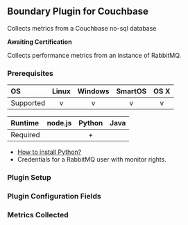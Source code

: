 Boundary Plugin for Couchbase
-----------------------------

Collects metrics from a Couchbase no-sql database

**Awaiting Certification**

Collects performance metrics from an instance of RabbitMQ.

### Prerequisites

|     OS    | Linux | Windows | SmartOS | OS X |
|:----------|:-----:|:-------:|:-------:|:----:|
| Supported |   v   |    v    |    v    |  v   |


|  Runtime | node.js | Python | Java |
|:---------|:-------:|:------:|:----:|
| Required |         |    +   |      |

- [How to install Python?](https://help.boundary.com/hc/articles/202270132)
- Credentials for a RabbitMQ user with monitor rights.

### Plugin Setup


### Plugin Configuration Fields


### Metrics Collected


